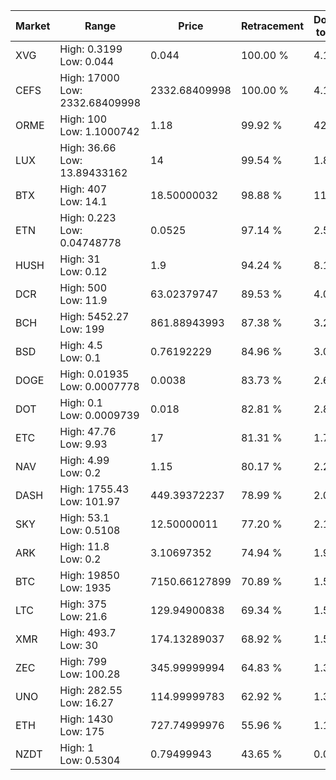 | Market | Range | Price| Retracement | Doubles to 50% |
| --- | --- | --- | --- | --- |
| XVG | High: 0.3199<br />Low: 0.044 | 0.044 | 100.00 % | 4.14 |
| CEFS | High: 17000<br />Low: 2332.68409998 | 2332.68409998 | 100.00 % | 4.14 |
| ORME | High: 100<br />Low: 1.1000742 | 1.18 | 99.92 % | 42.84 |
| LUX | High: 36.66<br />Low: 13.89433162 | 14 | 99.54 % | 1.81 |
| BTX | High: 407<br />Low: 14.1 | 18.50000032 | 98.88 % | 11.38 |
| ETN | High: 0.223<br />Low: 0.04748778 | 0.0525 | 97.14 % | 2.58 |
| HUSH | High: 31<br />Low: 0.12 | 1.9 | 94.24 % | 8.19 |
| DCR | High: 500<br />Low: 11.9 | 63.02379747 | 89.53 % | 4.06 |
| BCH | High: 5452.27<br />Low: 199 | 861.88943993 | 87.38 % | 3.28 |
| BSD | High: 4.5<br />Low: 0.1 | 0.76192229 | 84.96 % | 3.02 |
| DOGE | High: 0.01935<br />Low: 0.0007778 | 0.0038 | 83.73 % | 2.65 |
| DOT | High: 0.1<br />Low: 0.0009739 | 0.018 | 82.81 % | 2.80 |
| ETC | High: 47.76<br />Low: 9.93 | 17 | 81.31 % | 1.70 |
| NAV | High: 4.99<br />Low: 0.2 | 1.15 | 80.17 % | 2.26 |
| DASH | High: 1755.43<br />Low: 101.97 | 449.39372237 | 78.99 % | 2.07 |
| SKY | High: 53.1<br />Low: 0.5108 | 12.50000011 | 77.20 % | 2.14 |
| ARK | High: 11.8<br />Low: 0.2 | 3.10697352 | 74.94 % | 1.93 |
| BTC | High: 19850<br />Low: 1935 | 7150.66127899 | 70.89 % | 1.52 |
| LTC | High: 375<br />Low: 21.6 | 129.94900838 | 69.34 % | 1.53 |
| XMR | High: 493.7<br />Low: 30 | 174.13289037 | 68.92 % | 1.50 |
| ZEC | High: 799<br />Low: 100.28 | 345.99999994 | 64.83 % | 1.30 |
| UNO | High: 282.55<br />Low: 16.27 | 114.99999783 | 62.92 % | 1.30 |
| ETH | High: 1430<br />Low: 175 | 727.74999976 | 55.96 % | 1.10 |
| NZDT | High: 1<br />Low: 0.5304 | 0.79499943 | 43.65 % | 0.00 |
